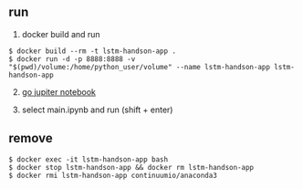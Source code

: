 ## run

1. docker build and run

```
$ docker build --rm -t lstm-handson-app .
$ docker run -d -p 8888:8888 -v "$(pwd)/volume:/home/python_user/volume" --name lstm-handson-app lstm-handson-app
```

2. [go jupiter notebook](http://localhost:8888/tree)

3. select main.ipynb and run (shift + enter)

## remove

```
$ docker exec -it lstm-handson-app bash
$ docker stop lstm-handson-app && docker rm lstm-handson-app
$ docker rmi lstm-handson-app continuumio/anaconda3
```